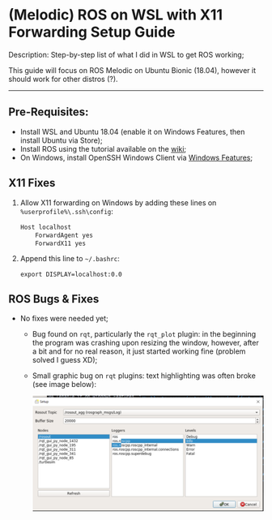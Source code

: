 
# (Melodic) ROS on WSL with X11 Forwarding Setup Guide

Description: Step-by-step list of what I did in WSL to get ROS working;

This guide will focus on ROS Melodic on Ubuntu Bionic (18.04), however it should work for other distros (?).

---
## Pre-Requisites:
 - Install WSL and Ubuntu 18.04 (enable it on Windows Features, then install Ubuntu via  Store);
 - Install ROS using the tutorial available on the [wiki](http://wiki.ros.org/melodic/Installation/Ubuntu);
 - On Windows, install OpenSSH Windows Client via [Windows Features](https://docs.microsoft.com/en-us/windows-server/administration/openssh/openssh_install_firstuse);

## X11 Fixes
1. Allow X11 forwarding on Windows by adding these lines on `%userprofile%\.ssh\config`:
    
    ```
    Host localhost
        ForwardAgent yes
        ForwardX11 yes
    ```
2. Append this line to `~/.bashrc`:
    
    ```
    export DISPLAY=localhost:0.0
    ```

## ROS Bugs & Fixes
 - No fixes were needed yet; 
   - Bug found on `rqt`, particularly the `rqt_plot` plugin: in the beginning the program was crashing upon resizing the window, however, after a bit and for no real reason, it just started working fine (problem solved I guess XD);
   - Small graphic bug on `rqt` plugins: text highlighting was often broke (see image below):
     
     ![rqt bug](https://raw.githubusercontent.com/jncfa/ros-wsl-setup/master/rqt_bug.png?token=AE4E2QOPTDVQ2ORCB3IXATC7QYVII "text")
  
